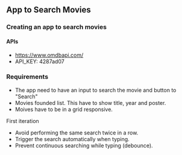 ## App to Search Movies

### Creating an app to search movies

#### APIs
- https://www.omdbapi.com/
- API_KEY: 4287ad07

### Requirements

- The app need to have an input to search the movie and button to "Search"
- Movies founded list. This have to show title, year and poster.
- Moives have to be in a grid responsive.

First iteration

- Avoid performing the same search twice in a row.
- Trigger the search automatically when typing.
- Prevent continuous searching while typing (debounce).